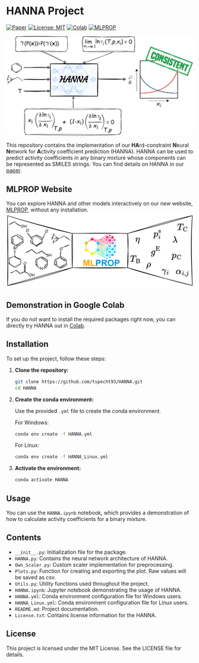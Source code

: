 
# HANNA Project
[![Paper](https://img.shields.io/badge/Paper-Available-brightgreen)](https://pubs.rsc.org/en/Content/ArticleLanding/2024/SC/D4SC05115G)
[![License: MIT](https://img.shields.io/badge/License-MIT-yellow.svg)](./LICENSE)
[![Colab](https://colab.research.google.com/assets/colab-badge.svg)](https://colab.research.google.com/gist/tspecht93/0175be57151b77acdfd8d81022532fe7/hanna.ipynb)
[![MLPROP](https://img.shields.io/badge/-MLPROP-darkred?logo=https://ml-prop.mv.rptu.de/img/Logo.png)](https://ml-prop.mv.rptu.de/)








![](TOC.png)

This repository contains the implementation of our **HA**rd-constraint **N**eural **N**etwork for **A**ctivity coefficient prediction (HANNA). HANNA can be used to predict activity coefficients in any binary mixture whose components can be represented as SMILES strings. You can find details on HANNA in our [paper](https://pubs.rsc.org/en/Content/ArticleLanding/2024/SC/D4SC05115G).

## MLPROP Website
You can explore HANNA and other models interactively on our new website, [MLPROP](https://ml-prop.mv.rptu.de/), without any installation.
![](TOC_figure_with_white_background.png)

## Demonstration in Google Colab

If you do not want to install the required packages right now, you can directly try HANNA out in [Colab](https://colab.research.google.com/gist/tspecht93/0175be57151b77acdfd8d81022532fe7/hanna.ipynb).

## Installation

To set up the project, follow these steps:

1. **Clone the repository:**

   ```bash
   git clone https://github.com/tspecht93/HANNA.git
   cd HANNA
   ```
2. **Create the conda environment:**

   Use the provided `.yml` file to create the conda environment.

   For Windows:

   ```bash
   conda env create -f HANNA.yml
   ```

   For Linux:

      ```bash
   conda env create -f HANNA_Linux.yml
   ```

   

4. **Activate the environment:**

   ```bash
   conda activate HANNA
   ```

## Usage

You can use the `HANNA.ipynb` notebook, which provides a demonstration of how to calculate activity coefficients for a binary mixture.

## Contents

- `__init__.py`: Initialization file for the package.
- `HANNA.py`: Contains the neural network architecture of HANNA.
- `Own_Scaler.py`: Custom scaler implementation for preprocessing.
- `Plots.py`: Function for creating and exporting the plot. Raw values will be saved as csv.
- `Utils.py`: Utility functions used throughout the project.
- `HANNA.ipynb`: Jupyter notebook demonstrating the usage of HANNA.
- `HANNA.yml`: Conda environment configuration file for Windows users.
- `HANNA_Linux.yml`: Conda environment configuration file for Linux users.
- `README.md`: Project documentation.
- `License.txt`: Contains license information for the HANNA.

## License

This project is licensed under the MIT License. See the LICENSE file for details.
